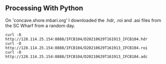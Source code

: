 ## Processing With Python

On 'concave.shore.mbari.org' I downloaded the .hdr, .roi and .asi files from the SC Wharf from a random day.

```
curl -O http://128.114.25.154:8888/IFCB104/D20210629T161913_IFCB104.hdr
curl -O http://128.114.25.154:8888/IFCB104/D20210629T161913_IFCB104.roi
curl -O http://128.114.25.154:8888/IFCB104/D20210629T161913_IFCB104.adc
```


